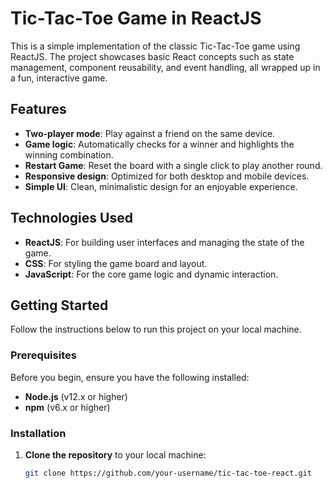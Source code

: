 # Tic-Tac-Toe Game in ReactJS

This is a simple implementation of the classic Tic-Tac-Toe game using ReactJS. The project showcases basic React concepts such as state management, component reusability, and event handling, all wrapped up in a fun, interactive game.

## Features

- **Two-player mode**: Play against a friend on the same device.
- **Game logic**: Automatically checks for a winner and highlights the winning combination.
- **Restart Game**: Reset the board with a single click to play another round.
- **Responsive design**: Optimized for both desktop and mobile devices.
- **Simple UI**: Clean, minimalistic design for an enjoyable experience.

## Technologies Used

- **ReactJS**: For building user interfaces and managing the state of the game.
- **CSS**: For styling the game board and layout.
- **JavaScript**: For the core game logic and dynamic interaction.

## Getting Started

Follow the instructions below to run this project on your local machine.

### Prerequisites

Before you begin, ensure you have the following installed:

- **Node.js** (v12.x or higher)
- **npm** (v6.x or higher)

### Installation

1. **Clone the repository** to your local machine:

   ```bash
   git clone https://github.com/your-username/tic-tac-toe-react.git

